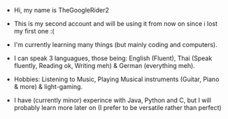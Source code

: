 - Hi, my name is TheGoogleRider2 
- This is my second account and will be using it from now on since i lost my first one :(
- I'm currently learning many things (but mainly coding and computers).
- I can speak 3 languagues, those being: English (Fluent), Thai (Speak fluently, Reading ok, Writing meh) & German (everything meh).
- Hobbies: Listening to Music, Playing Musical instruments (Guitar, Piano & more) & light-gaming.

- I have (currently minor) experince with Java, Python and C, but I will probably learn more later on (I prefer to be versatile rather than perfect)




<!---
TheGoogleRider2/TheGoogleRider2 is a ✨ special ✨ repository because its `README.md` (this file) appears on your GitHub profile.
You can click the Preview link to take a look at your changes.
--->
